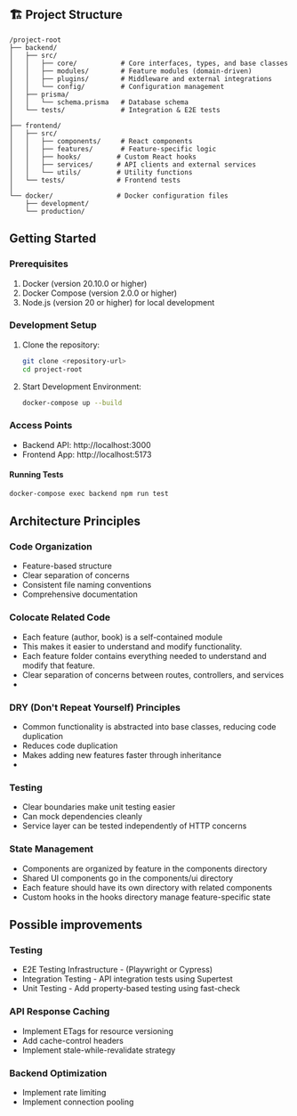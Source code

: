 ## 🏗 Project Structure

```
/project-root
├── backend/
│   ├── src/
│   │   ├── core/           # Core interfaces, types, and base classes
│   │   ├── modules/        # Feature modules (domain-driven)
│   │   ├── plugins/        # Middleware and external integrations
│   │   └── config/         # Configuration management
│   ├── prisma/
│   │   └── schema.prisma   # Database schema
│   └── tests/              # Integration & E2E tests
│
├── frontend/
│   ├── src/
│   │   ├── components/     # React components
│   │   ├── features/       # Feature-specific logic
│   │   ├── hooks/         # Custom React hooks
│   │   ├── services/      # API clients and external services
│   │   └── utils/         # Utility functions
│   └── tests/             # Frontend tests
│
└── docker/                # Docker configuration files
    ├── development/
    └── production/
```

## Getting Started

### Prerequisites

1. Docker (version 20.10.0 or higher)
2. Docker Compose (version 2.0.0 or higher)
3. Node.js (version 20 or higher) for local development

### Development Setup

1. Clone the repository:
   ```bash
   git clone <repository-url>
   cd project-root
   ```

2. Start Development Environment:
   ```bash
   docker-compose up --build
   ```

### Access Points
- Backend API: http://localhost:3000
- Frontend App: http://localhost:5173

#### Running Tests
```bash
docker-compose exec backend npm run test
```

## Architecture Principles

### Code Organization
- Feature-based structure
- Clear separation of concerns
- Consistent file naming conventions
- Comprehensive documentation

### Colocate Related Code
- Each feature (author, book) is a self-contained module
- This makes it easier to understand and modify functionality.
- Each feature folder contains everything needed to understand and modify that feature.
- Clear separation of concerns between routes, controllers, and services
-
### DRY (Don't Repeat Yourself) Principles
- Common functionality is abstracted into base classes, reducing code duplication
- Reduces code duplication
- Makes adding new features faster through inheritance
-
### Testing
- Clear boundaries make unit testing easier
- Can mock dependencies cleanly
- Service layer can be tested independently of HTTP concerns

### State Management
- Components are organized by feature in the components directory
- Shared UI components go in the components/ui directory
- Each feature should have its own directory with related components
- Custom hooks in the hooks directory manage feature-specific state

## Possible improvements

### Testing

- E2E Testing Infrastructure - (Playwright or Cypress)
- Integration Testing - API integration tests using Supertest
- Unit Testing - Add property-based testing using fast-check


### API Response Caching
- Implement ETags for resource versioning
- Add cache-control headers
- Implement stale-while-revalidate strategy

### Backend Optimization
- Implement rate limiting
- Implement connection pooling
